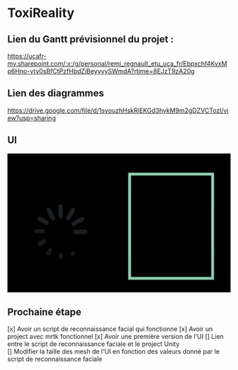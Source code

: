 # ToxiReality

## Lien du Gantt prévisionnel du projet :

https://ucafr-my.sharepoint.com/:x:/g/personal/remi_regnault_etu_uca_fr/Ebpxchf4KvxMp6Hno-yty0sBfCtPzfHbdZjBeyyyySWmdA?rtime=8EJzT9zA20g

## Lien des diagrammes
https://drive.google.com/file/d/1syouzhHskRiEKGd3hykM9m2gDZVCTozl/view?usp=sharing

## UI

![UI](./UI.png)

## Prochaine étape
[x] Avoir un script de reconnaissance facial qui fonctionne
[x] Avoir un project avec mrtk fonctionnel
[x] Avoir une première version de l'UI
[] Lien entre le script de reconnaissance faciale et le project Unity  
[] Modifier la taille des mesh de l'UI en fonction des valeurs donné par le script de reconnaissance faciale  

